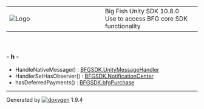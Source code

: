 <table>
<colgroup>
<col style="width: 50%" />
<col style="width: 50%" />
</colgroup>
<tbody>
<tr class="odd">
<td><img src="Icon-100.png" alt="Logo" /></td>
<td><div id="projectname">
Big Fish Unity SDK<span id="projectnumber"> 10.8.0</span>
</div>
<div id="projectbrief">
Use to access BFG core SDK functionality
</div></td>
</tr>
</tbody>
</table>

 

### \- h -

  - HandleNativeMessage() : [BFGSDK.UnityMessageHandler](class_b_f_g_s_d_k_1_1_unity_message_handler.html#a3805c53691460a0cf0a5512551c1937a)
  - HandlerSetHasObserver() : [BFGSDK.NotificationCenter](class_b_f_g_s_d_k_1_1_notification_center.html#a1fcfa65a8103a070b23680e652221454)
  - hasDeferredPayments() : [BFGSDK.bfgPurchase](class_b_f_g_s_d_k_1_1bfg_purchase.html#ad02e90624cf3d8af5a3763f19c6247c9)

-----

Generated
by [![doxygen](doxygen.svg)](https://www.doxygen.org/index.html) 1.9.4
